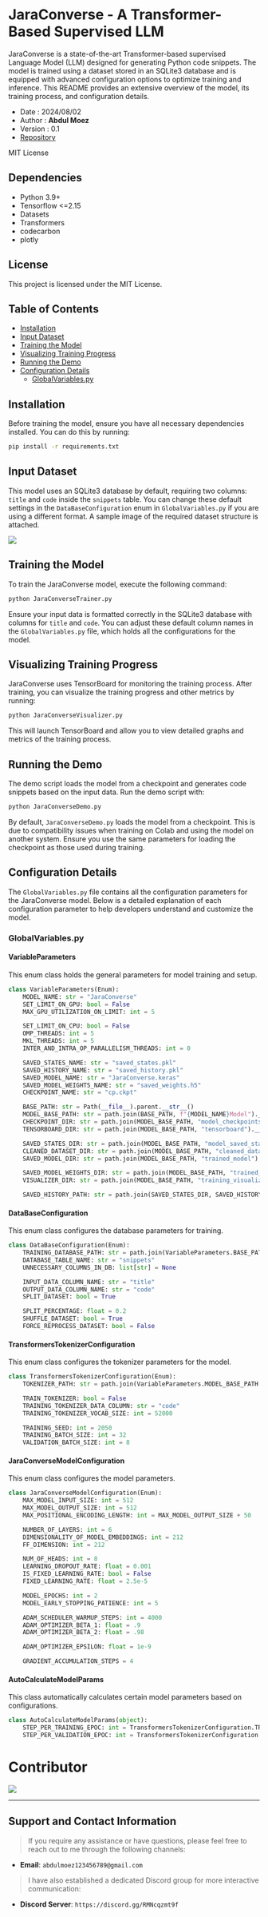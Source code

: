# JaraConverse - A Transformer-Based Supervised LLM

JaraConverse is a state-of-the-art Transformer-based supervised Language Model (LLM) designed for generating Python code snippets. The model is trained using a dataset stored in an SQLite3 database and is equipped with advanced configuration options to optimize training and inference. This README provides an extensive overview of the model, its training process, and configuration details.

 *  Date   : 2024/08/02
 *  Author : **__Abdul Moez__**
 *  Version : 0.1
 *  [Repository](https://github.com/Anonym0usWork1221/JaraConverse-TransformersBased)

 MIT License

## Dependencies
* Python 3.9+
* Tensorflow <=2.15
* Datasets
* Transformers
* codecarbon
* plotly

## License
This project is licensed under the MIT License.

## Table of Contents
- [Installation](#installation)
- [Input Dataset](#input-dataset)
- [Training the Model](#training-the-model)
- [Visualizing Training Progress](#visualizing-training-progress)
- [Running the Demo](#running-the-demo)
- [Configuration Details](#configuration-details)
  - [GlobalVariables.py](#globalvariablespy)

## Installation
Before training the model, ensure you have all necessary dependencies installed. You can do this by running:
```bash
pip install -r requirements.txt
```

## Input Dataset
This model uses an SQLite3 database by default, requiring two columns:
`title` and `code` inside the `snippets` table. You can change these default settings in the `DataBaseConfiguration` enum in `GlobalVariables.py` if you are using a different format.
A sample image of the required dataset structure is attached.

<a href = "Images/database_samples.png">
  <img src = "Images/database_samples.png"/>
</a>

## Training the Model
To train the JaraConverse model, execute the following command:

```bash
python JaraConverseTrainer.py
```

Ensure your input data is formatted correctly in the SQLite3 database with columns for `title` and `code`. You can adjust these default column names in the `GlobalVariables.py` file, which holds all the configurations for the model.

## Visualizing Training Progress
JaraConverse uses TensorBoard for monitoring the training process. After training, you can visualize the training progress and other metrics by running:

```bash
python JaraConverseVisualizer.py
```

This will launch TensorBoard and allow you to view detailed graphs and metrics of the training process.

## Running the Demo
The demo script loads the model from a checkpoint and generates code snippets based on the input data. Run the demo script with:

```bash
python JaraConverseDemo.py
```

By default, `JaraConverseDemo.py` loads the model from a checkpoint. This is due to compatibility issues when training on Colab and using the model on another system. Ensure you use the same parameters for loading the checkpoint as those used during training.

## Configuration Details
The `GlobalVariables.py` file contains all the configuration parameters for the JaraConverse model. Below is a detailed explanation of each configuration parameter to help developers understand and customize the model.

### GlobalVariables.py
#### VariableParameters
This enum class holds the general parameters for model training and setup.

```python
class VariableParameters(Enum):
    MODEL_NAME: str = "JaraConverse"
    SET_LIMIT_ON_GPU: bool = False
    MAX_GPU_UTILIZATION_ON_LIMIT: int = 5

    SET_LIMIT_ON_CPU: bool = False
    OMP_THREADS: int = 5
    MKL_THREADS: int = 5
    INTER_AND_INTRA_OP_PARALLELISM_THREADS: int = 0

    SAVED_STATES_NAME: str = "saved_states.pkl"
    SAVED_HISTORY_NAME: str = "saved_history.pkl"
    SAVED_MODEL_NAME: str = "JaraConverse.keras"
    SAVED_MODEL_WEIGHTS_NAME: str = "saved_weights.h5"
    CHECKPOINT_NAME: str = "cp.ckpt"

    BASE_PATH: str = Path(__file__).parent.__str__()
    MODEL_BASE_PATH: str = path.join(BASE_PATH, f"{MODEL_NAME}Model").__str__()
    CHECKPOINT_DIR: str = path.join(MODEL_BASE_PATH, "model_checkpoints").__str__()
    TENSORBOARD_DIR: str = path.join(MODEL_BASE_PATH, "tensorboard").__str__()

    SAVED_STATES_DIR: str = path.join(MODEL_BASE_PATH, "model_saved_states").__str__()
    CLEANED_DATASET_DIR: str = path.join(MODEL_BASE_PATH, "cleaned_dataset").__str__()
    SAVED_MODEL_DIR: str = path.join(MODEL_BASE_PATH, "trained_model").__str__()

    SAVED_MODEL_WEIGHTS_DIR: str = path.join(MODEL_BASE_PATH, "trained_weights").__str__()
    VISUALIZER_DIR: str = path.join(MODEL_BASE_PATH, "training_visualization").__str__()

    SAVED_HISTORY_PATH: str = path.join(SAVED_STATES_DIR, SAVED_HISTORY_NAME).__str__()
```

#### DataBaseConfiguration
This enum class configures the database parameters for training.

```python
class DataBaseConfiguration(Enum):
    TRAINING_DATABASE_PATH: str = path.join(VariableParameters.BASE_PATH.value, "python_code_snippets.db").__str__()
    DATABASE_TABLE_NAME: str = "snippets"
    UNNECESSARY_COLUMNS_IN_DB: list[str] = None

    INPUT_DATA_COLUMN_NAME: str = "title"
    OUTPUT_DATA_COLUMN_NAME: str = "code"
    SPLIT_DATASET: bool = True

    SPLIT_PERCENTAGE: float = 0.2
    SHUFFLE_DATASET: bool = True
    FORCE_REPROCESS_DATASET: bool = False
```

#### TransformersTokenizerConfiguration
This enum class configures the tokenizer parameters for the model.

```python
class TransformersTokenizerConfiguration(Enum):
    TOKENIZER_PATH: str = path.join(VariableParameters.MODEL_BASE_PATH.value, "JaraConverseTokenizer").__str__()

    TRAIN_TOKENIZER: bool = False
    TRAINING_TOKENIZER_DATA_COLUMN: str = "code"
    TRAINING_TOKENIZER_VOCAB_SIZE: int = 52000

    TRAINING_SEED: int = 2050
    TRAINING_BATCH_SIZE: int = 32
    VALIDATION_BATCH_SIZE: int = 8
```

#### JaraConverseModelConfiguration
This enum class configures the model parameters.

```python
class JaraConverseModelConfiguration(Enum):
    MAX_MODEL_INPUT_SIZE: int = 512
    MAX_MODEL_OUTPUT_SIZE: int = 512
    MAX_POSITIONAL_ENCODING_LENGTH: int = MAX_MODEL_OUTPUT_SIZE + 50

    NUMBER_OF_LAYERS: int = 6
    DIMENSIONALITY_OF_MODEL_EMBEDDINGS: int = 212
    FF_DIMENSION: int = 212

    NUM_OF_HEADS: int = 8
    LEARNING_DROPOUT_RATE: float = 0.001
    IS_FIXED_LEARNING_RATE: bool = False
    FIXED_LEARNING_RATE: float = 2.5e-5

    MODEL_EPOCHS: int = 2
    MODEL_EARLY_STOPPING_PATIENCE: int = 5

    ADAM_SCHEDULER_WARMUP_STEPS: int = 4000
    ADAM_OPTIMIZER_BETA_1: float = .9
    ADAM_OPTIMIZER_BETA_2: float = .98

    ADAM_OPTIMIZER_EPSILON: float = 1e-9

    GRADIENT_ACCUMULATION_STEPS = 4
```

#### AutoCalculateModelParams
This class automatically calculates certain model parameters based on configurations.

```python
class AutoCalculateModelParams(object):
    STEP_PER_TRAINING_EPOC: int = TransformersTokenizerConfiguration.TRAINING_BATCH_SIZE.value
    STEP_PER_VALIDATION_EPOC: int = TransformersTokenizerConfiguration.VALIDATION_BATCH_SIZE.value
```


# Contributor

<a href = "https://github.com/Anonym0usWork1221/JaraConverse-TransformersBased/graphs/contributors">
  <img src = "https://contrib.rocks/image?repo=Anonym0usWork1221/JaraConverse-TransformersBased"/>
</a>

-----------
Support and Contact Information
----------
> If you require any assistance or have questions, please feel free to reach out to me through the following channels:  
* **Email**: `abdulmoez123456789@gmail.com`

> I have also established a dedicated Discord group for more interactive communication:  
* **Discord Server**: `https://discord.gg/RMNcqzmt9f`



